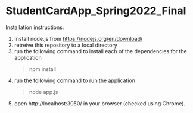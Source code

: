 # StudentCardApp_Spring2022_Final

Installation instructions:

1. Install node.js from https://nodejs.org/en/download/
2. retreive this repository to a local directory
3. run the following command to install each of the dependencies for the application
    > npm install
4. run the following command to run the application
    > node app.js
5. open http://localhost:3050/ in your browser (checked using Chrome).
